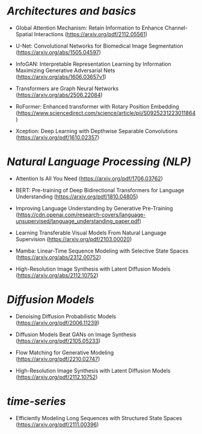 # *Architectures and basics*


- Global Attention Mechanism: Retain Information to
Enhance Channel-Spatial Interactions 
(https://arxiv.org/pdf/2112.05561)

- U-Net: Convolutional Networks for Biomedical Image Segmentation
(https://arxiv.org/abs/1505.04597)

- InfoGAN: Interpretable Representation Learning by Information Maximizing Generative Adversarial Nets
(https://arxiv.org/abs/1606.03657v1)

- Transformers are Graph Neural Networks 
(https://arxiv.org/abs/2506.22084)

- RoFormer: Enhanced transformer with Rotary Position Embedding
(https://www.sciencedirect.com/science/article/pii/S0925231223011864)

- Xception: Deep Learning with Depthwise Separable Convolutions
(https://arxiv.org/pdf/1610.02357)

# *Natural Language Processing (NLP)*

- Attention Is All You Need (https://arxiv.org/pdf/1706.03762)

- BERT: Pre-training of Deep Bidirectional Transformers for
Language Understanding (https://arxiv.org/pdf/1810.04805)

- Improving Language Understanding by Generative Pre-Training
(https://cdn.openai.com/research-covers/language-unsupervised/language_understanding_paper.pdf)

- Learning Transferable Visual Models From Natural Language Supervision
(https://arxiv.org/pdf/2103.00020)

- Mamba: Linear-Time Sequence Modeling with Selective State Spaces
(https://arxiv.org/abs/2312.00752)
- High-Resolution Image Synthesis with Latent Diffusion Models
(https://arxiv.org/abs/2112.10752)

# *Diffusion Models*

- Denoising Diffusion Probabilistic Models
(https://arxiv.org/pdf/2006.11239)

- Diffusion Models Beat GANs on Image Synthesis
(https://arxiv.org/pdf/2105.05233)

- Flow Matching for Generative Modeling
(https://arxiv.org/pdf/2210.02747)

- High-Resolution Image Synthesis with Latent Diffusion Models
(https://arxiv.org/pdf/2112.10752)

# *time-series*

- Efficiently Modeling Long Sequences with Structured State Spaces
(https://arxiv.org/pdf/2111.00396)

